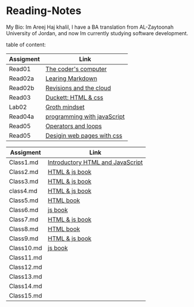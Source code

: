 # Reading-Notes

My Bio: Im Areej Haj khalil, I have a BA translation from AL-Zaytoonah University of Jordan, and now Im currently studying software development.


table of content: 

| Assigment      | Link                                                                                                   |
| -----------    | -----------                                                                                            |
| Read01         | [The coder's computer](https://areejhajkhalil.github.io/Reading-Notes/)                                |
| Read02a        | [Learing Markdown](https://areejhajkhalil.github.io/Reading-Notes/)                                    |
| Read02b        | [Revisions and the cloud](https://areejhajkhalil.github.io/Reading-Notes/)                             |
| Read03         | [Duckett: HTML & css](https://areejhajkhalil.github.io/Reading-Notes/)                                 | 
| Lab02          | [Groth mindset](https://areejhajkhalil.github.io/Reading-Notes/)                                       |       
| Read04a        | [programming with javaScript](https://areejhajkhalil.github.io/Reading-Notes/)                         |
| Read05         | [Operators and loops](https://areejhajkhalil.github.io/Reading-Notes/)                                 |
| Read05         | [Desigin web pages with css](https://areejhajkhalil.github.io/Reading-Notes/)                          |



| Assigment      | Link                                                                                                            |
| -----------    | -----------                                                                                                     |  
| Class1.md      |[Introductory HTML and JavaScript](https://github.com/areejhajkhalil/Reading-Notes/blob/main/201/class1.md)      |
| Class2.md      |[HTML & js book](https://github.com/areejhajkhalil/Reading-Notes/blob/main/201/class2.md)                        |
| Class3.md      |[HTML & js book](https://github.com/areejhajkhalil/Reading-Notes/blob/main/201/class3.md)                        |
| class4.md      |[HTML & js book](https://github.com/areejhajkhalil/Reading-Notes/blob/main/201/class4.md)                        |
| Class5.md      |[HTML book](https://github.com/areejhajkhalil/Reading-Notes/blob/main/201/class5.md)                             |
| Class6.md      |[js book](https://github.com/areejhajkhalil/Reading-Notes/blob/main/201/class6.md)                               |
| Class7.md      |[HTML & js book](https://github.com/areejhajkhalil/Reading-Notes/blob/main/201/class7.md)                        |
| Class8.md      |[HTML book](https://github.com/areejhajkhalil/Reading-Notes/blob/main/201/class8.md)                             | 
| Class9.md      |[HTML & js book](https://github.com/areejhajkhalil/Reading-Notes/blob/main/201/class9.md)                        |
| Class10.md     |[js book](https://github.com/areejhajkhalil/Reading-Notes/blob/main/201/class10.md)                              |  
| Class11.md     |                                                                                                                 |
| Class12.md     |                                                                                                                 |
| Class13.md     |                                                                                                                 |
| Class14.md     |                                                                                                                 |
| Class15.md     |                                                                                                                 |
            


                                                                                                        






                                                                                                                                                                                                                                                                                                         
















                                                                                                               

                             

                       
                                                                                                             
                                              






                                                                                                               
